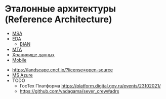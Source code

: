 # Эталонные архитектуры (Reference Architecture)

* [MSA](style/msa.md)
* [EDA](style/eda.md)
  * [BIAN](ref/bian.md)
* [MTA](mta.md)
* [Хранилище данных](store.md)
* [Mobile](mobile.md)


- https://landscape.cncf.io/?license=open-source
- [MS Azure](https://docs.microsoft.com/ru-RU/azure/architecture/architectures/?filter=reference-architecture)
- TODO
  - ГосТех Платформа https://platform.digital.gov.ru/events/23102021/
  - https://github.com/vadagama/sever_crew#adrs

